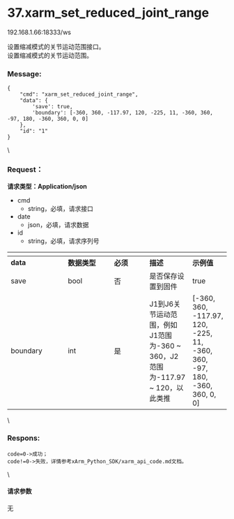 # 37.xarm\_set\_reduced\_joint\_range

192.168.1.66:18333/ws

设置缩减模式的关节运动范围接口。\
设置缩减模式的关节运动范围。

### Message: <a href="#message" id="message"></a>

```ript
{
    "cmd": "xarm_set_reduced_joint_range",
    "data": {
        'save': true, 
        'boundary': [-360, 360, -117.97, 120, -225, 11, -360, 360, -97, 180, -360, 360, 0, 0]
    },
    "id": "1"
}
```

\


### Request： <a href="#request" id="request"></a>

**请求类型：Application/json**

* cmd
  * string，必填，请求接口
* date
  * json，必填，请求数据
* id
  * string，必填，请求序列号

<table data-header-hidden><thead><tr><th width="121"></th><th width="98"></th><th width="72"></th><th></th><th></th></tr></thead><tbody><tr><td><strong>data</strong></td><td><strong>数据类型</strong></td><td><strong>必须</strong></td><td><strong>描述</strong></td><td><strong>示例值</strong></td></tr><tr><td>save</td><td>bool</td><td>否</td><td>是否保存设置到固件</td><td>true</td></tr><tr><td>boundary</td><td>int</td><td>是</td><td>J1到J6关节运动范围，例如J1范围为-360 ~ 360，J2范围为-117.97 ~ 120，以此类推</td><td>[-360, 360, -117.97, 120, -225, 11, -360, 360, -97, 180, -360, 360, 0, 0]</td></tr></tbody></table>

\


### Respons: <a href="#respons" id="respons"></a>

```
code=0->成功；
code!=0->失败，详情参考xArm_Python_SDK/xarm_api_code.md文档。
```

\


#### 请求参数

无
